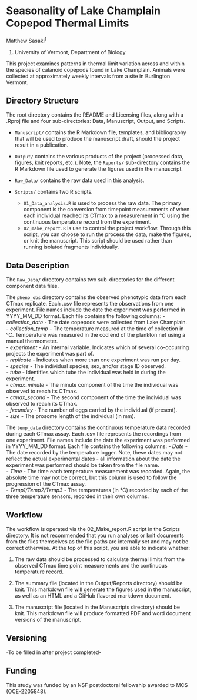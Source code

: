 # Seasonality of Lake Champlain Copepod Thermal Limits	

Matthew Sasaki<sup>1</sup>

1. University of Vermont, Department of Biology	

This project examines patterns in thermal limit variation across and within the species of calanoid copepods found in Lake Champlain. Animals were collected at approximately weekly intervals from a site in Burlington Vermont.    

## Directory Structure 
The root directory contains the README and Licensing files, along with a .Rproj file and four sub-directories: Data, Manuscript, Output, and Scripts.  

-   `Manuscript/` contains the R Markdown file, templates, and bibliography that will be used to produce the manuscript draft, should the project result in a publication. 

-   `Output/` contains the various products of the project (processed data, figures, knit reports, etc.). Note, the `Reports/` sub-directory contains the R Markdown file used to generate the figures used in the manuscript.  

-   `Raw_Data/` contains the raw data used in this analysis.  

-   `Scripts/` contains two R scripts. 
    -   `01_Data_analysis.R` is used to process the raw data. The primary component is the conversion from timepoint measurements of when each individual reached its CTmax to a measurement in °C using the continuous temperature record from the experiment. 
    -   `02_make_report.R` is use to control the project workflow. Through this script, you can choose to run the process the data, make the figures, or knit the manuscript. This script should be used rather than running isolated fragments individually. 


## Data Description 	

The `Raw_Data/` directory contains two sub-directories for the different component data files.

The `pheno_obs` directory contains the observed phenotypic data from each CTmax replicate. Each .csv file represents the observations from one experiment. File names include the date the experiment was performed in YYYY_MM_DD format. Each file contains the following columns: 
    -   *collection_date* - The date copepods were collected from Lake Champlain.   
    -   *collection_temp*	- The temperature measured at the time of collection in °C. Temperature was measured in the cod end of the plankton net using a manual thermometer.    
    -   *experiment* - An internal variable. Indicates which of several co-occurring projects the experiment was part of.   
    -   *replicate* - Indicates when more than one experiment was run per day.    
    -   *species* - The individual species, sex, and/or stage ID observed.    
    -   *tube* - Identifies which tube the individual was held in during the experiment.    
    -   *ctmax_minute* - The minute component of the time the individual was observed to reach its CTmax.   
    -   *ctmax_second* - The second component of the time the individual was observed to reach its CTmax.   
    -   *fecundity* - The number of eggs carried by the individual (if present).    
    -   *size* - The prosome length of the individual (in mm).    

The `temp_data` directory contains the continuous temperature data recorded during each CTmax assay. Each .csv file represents the recordings from one experiment. File names include the date the experiment was performed in YYYY_MM_DD format. Each file contains the following columns: 
    -   *Date* - The date recorded by the temperature logger. Note, these dates may not reflect the actual experimental dates - all information about the date the experiment was performed should be taken from the file name.   
    -   *Time*	- The time each temperature measurement was recorded. Again, the absolute time may not be correct, but this column is used to follow the progression of the CTmax assay.   
    -   *Temp1/Temp2/Temp3* - The temperatures (in °C) recorded by each of the three temperature sensors, recorded in their own columns.    
    
    
## Workflow

The workflow is operated via the 02_Make_report.R script in the Scripts directory. It is not recommended that you run analyses or knit documents from the files themselves as the file paths are internally set and may not be correct otherwise. At the top of this script, you are able to indicate whether:

1. The raw data should be processed to calculate thermal limits from the observed CTmax time point measurements and the continuous temperature record.  

2. The summary file (located in the Output/Reports directory) should be knit. This markdown file will generate the figures used in the manuscript, as well as an HTML and a GitHub flavored markdown document.

3. The manuscript file (located in the Manuscripts directory) should be knit. This markdown file will produce formatted PDF and word document versions of the manuscript. 


## Versioning   

-To be filled in after project completed- 

## Funding

This study was funded by an NSF postdoctoral fellowship awarded to MCS (OCE-2205848).
